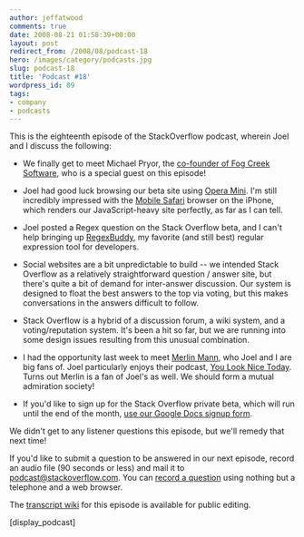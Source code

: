 ```yaml
---
author: jeffatwood
comments: true
date: 2008-08-21 01:58:39+00:00
layout: post
redirect_from: /2008/08/podcast-18
hero: /images/category/podcasts.jpg
slug: podcast-18
title: 'Podcast #18'
wordpress_id: 89
tags:
- company
- podcasts
---
```



This is the eighteenth episode of the StackOverflow podcast, wherein Joel and I discuss the following:






  * We finally get to meet Michael Pryor, the [co-founder of Fog Creek Software](http://www.fogcreek.com/About.html), who is a special guest on this episode!

  * Joel had good luck browsing our beta site using [Opera Mini](http://www.operamini.com/). I'm still incredibly impressed with the [Mobile Safari](http://www.apple.com/iphone/features/safari.html) browser on the iPhone, which renders our JavaScript-heavy site perfectly, as far as I can tell.  



  * Joel posted a Regex question on the Stack Overflow beta, and I can't help bringing up [RegexBuddy](http://www.regexbuddy.com/), my favorite (and still best) regular expression tool for developers.


  * Social websites are a bit unpredictable to build -- we intended Stack Overflow as a relatively straightforward question / answer site, but there's quite a bit of demand for inter-answer discussion. Our system is designed to float the best answers to the top via voting, but this makes conversations in the answers difficult to follow.


  * Stack Overflow is a hybrid of a discussion forum, a wiki system, and a voting/reputation system. It's been a hit so far, but we are running into some design issues resulting from this unusual combination.


  * I had the opportunity last week to meet [Merlin Mann](http://www.merlinmann.com/), who Joel and I are big fans of. Joel particularly enjoys their podcast, [You Look Nice Today](http://youlooknicetoday.com/). Turns out Merlin is a fan of Joel's as well. We should form a mutual admiration society!


  * If you'd like to sign up for the Stack Overflow private beta, which will run until the end of the month, [use our Google Docs signup form](http://spreadsheets.google.com/viewform?key=pKxDW35algYdxrCnzW-OLag).




We didn't get to any listener questions this episode, but we'll remedy that next time!




If you'd like to submit a question to be answered in our next episode, record an audio file (90 seconds or less) and mail it to [podcast@stackoverflow.com](mailto:podcast@stackoverflow.com). You can [record a question](http://blog.stackoverflow.com/index.php/2008/05/recording-podcast-questions-using-your-telephone/) using nothing but a telephone and a web browser.





The [transcript wiki](https://stackoverflow.fogbugz.com/default.asp?pg=pgWiki&command=view&ixWikiPage=24213) for this episode is available for public editing.




[display_podcast]




